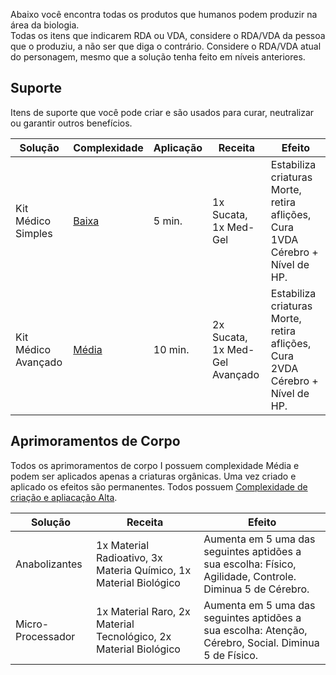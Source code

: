 Abaixo você encontra todas os produtos que humanos podem produzir na área da biologia.  
Todas os itens que indicarem RDA ou VDA, considere o RDA/VDA da pessoa que o produziu, a não ser que diga o contrário. Considere o RDA/VDA atual do personagem, mesmo que a solução tenha feito em níveis anteriores.

## Suporte

Itens de suporte que você pode criar e são usados para curar, neutralizar ou garantir outros benefícios.

| Solução             | Complexidade                                                  | Aplicação | Receita                        | Efeito                                                                        |
| ------------------- | ------------------------------------------------------------- | --------- | ------------------------------ | ----------------------------------------------------------------------------- |
| Kit Médico Simples  | [Baixa](../../../rules/science/actions.md#construir-ou-criar) | 5 min.    | 1x Sucata, 1x Med-Gel          | Estabiliza criaturas Morte, retira aflições, Cura 1VDA Cérebro + Nível de HP. |
| Kit Médico Avançado | [Média](../../../rules/science/actions.md#construir-ou-criar) | 10 min.   | 2x Sucata, 1x Med-Gel Avançado | Estabiliza criaturas Morte, retira aflições, Cura 2VDA Cérebro + Nível de HP. |

## Aprimoramentos de Corpo

Todos os aprimoramentos de corpo I possuem complexidade Média e podem ser aplicados apenas a criaturas orgânicas. Uma vez criado e aplicado os efeitos são permanentes. Todos possuem [Complexidade de criação e apliacação Alta](../../../rules/science/actions.md#construir-ou-criar).

| Solução           | Receita                                                           | Efeito                                                                                                    |
| ----------------- | ----------------------------------------------------------------- | --------------------------------------------------------------------------------------------------------- |
| Anabolizantes     | 1x Material Radioativo, 3x Materia Químico, 1x Material Biológico | Aumenta em 5 uma das seguintes aptidões a sua escolha: Físico, Agilidade, Controle. Diminua 5 de Cérebro. |
| Micro-Processador | 1x Material Raro, 2x Material Tecnológico, 2x Material Biológico  | Aumenta em 5 uma das seguintes aptidões a sua escolha: Atenção, Cérebro, Social. Diminua 5 de Físico.     |

